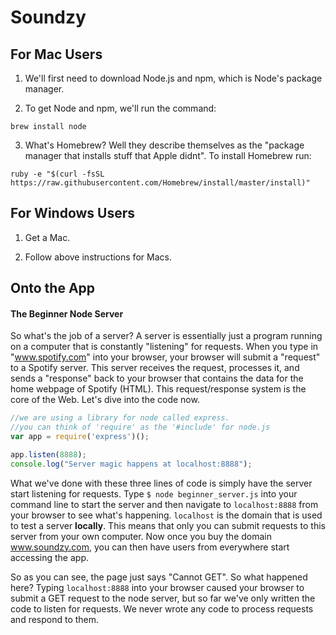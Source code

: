 # Soundzy

## For Mac Users

1. We'll first need to download Node.js and npm, which is Node's package manager.

2. To get Node and npm, we'll run the command:
```
brew install node
```

3. What's Homebrew? Well they describe themselves as the "package manager that installs stuff that Apple didnt". To install Homebrew run:
```
ruby -e "$(curl -fsSL https://raw.githubusercontent.com/Homebrew/install/master/install)"
```

## For Windows Users

1. Get a Mac.

2. Follow above instructions for Macs.

## Onto the App

#### The Beginner Node Server

So what's the job of a server? A server is essentially just a program running on a computer that is constantly "listening" for requests. When you type in "www.spotify.com" into your browser, your browser will submit a "request" to a Spotify server. This server receives the request, processes it, and sends a "response" back to your browser that contains the data for the home webpage of Spotify (HTML). This request/response system is the core of the Web. Let's dive into the code now.

```javascript
//we are using a library for node called express.
//you can think of 'require' as the '#include' for node.js
var app = require('express')();

app.listen(8888);
console.log("Server magic happens at localhost:8888");
```

 What we've done with these three lines of code is simply have the server start listening for requests. Type ```$ node beginner_server.js``` into your command line to start the server and then navigate to ```localhost:8888``` from your browser to see what's happening. ```localhost``` is the domain that is used to test a server **locally**. This means that only you can submit requests to this server from your own computer. Now once you buy the domain www.soundzy.com, you can then have users from everywhere start accessing the app.

 So as you can see, the page just says "Cannot GET". So what happened here? Typing ```localhost:8888``` into your browser caused your browser to submit a GET request to the node server, but so far we've only written the code to listen for requests. We never wrote any code to process requests and respond to them. 
























